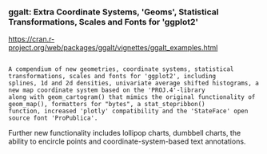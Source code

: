 ### ggalt: Extra Coordinate Systems, 'Geoms', Statistical Transformations, Scales and Fonts for 'ggplot2'

https://cran.r-project.org/web/packages/ggalt/vignettes/ggalt_examples.html

<pre><code>
A compendium of new geometries, coordinate systems, statistical transformations, scales and fonts for 'ggplot2', including 
splines, 1d and 2d densities, univariate average shifted histograms, a new map coordinate system based on the 'PROJ.4'-library 
along with geom_cartogram() that mimics the original functionality of geom_map(), formatters for "bytes", a stat_stepribbon() 
function, increased 'plotly' compatibility and the 'StateFace' open source font 'ProPublica'. 
</code></pre>


Further new functionality includes lollipop charts, dumbbell charts, the ability to encircle points and coordinate-system-based text annotations.
